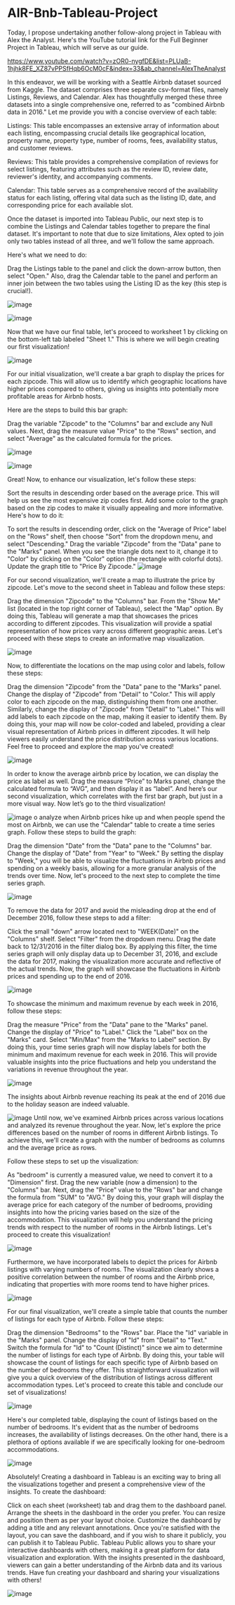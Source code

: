 # AIR-Bnb-Tableau-Project

Today, I propose undertaking another follow-along project in Tableau with Alex the Analyst. Here's the YouTube tutorial link for the Full Beginner Project in Tableau, which will serve as our guide.

https://www.youtube.com/watch?v=zOR0-nygfDE&list=PLUaB-1hjhk8FE_XZ87vPPSfHqb6OcM0cF&index=33&ab_channel=AlexTheAnalyst

In this endeavor, we will be working with a Seattle Airbnb dataset sourced from Kaggle. The dataset comprises three separate csv-format files, namely Listings, Reviews, and Calendar. Alex has thoughtfully merged these three datasets into a single comprehensive one, referred to as "combined Airbnb data in 2016." Let me provide you with a concise overview of each table:


Listings: This table encompasses an extensive array of information about each listing, encompassing crucial details like geographical location, property name, property type, number of rooms, fees, availability status, and customer reviews.

Reviews: This table provides a comprehensive compilation of reviews for select listings, featuring attributes such as the review ID, review date, reviewer's identity, and accompanying comments.

Calendar: This table serves as a comprehensive record of the availability status for each listing, offering vital data such as the listing ID, date, and corresponding price for each available slot.

Once the dataset is imported into Tableau Public, our next step is to combine the Listings and Calendar tables together to prepare the final dataset. It's important to note that due to size limitations, Alex opted to join only two tables instead of all three, and we'll follow the same approach.

Here's what we need to do:

Drag the Listings table to the panel and click the down-arrow button, then select "Open."
Also, drag the Calendar table to the panel and perform an inner join between the two tables using the Listing ID as the key (this step is crucial!).

![image](https://github.com/Nidhiwa/AIR-Bnb-Tableau-Project/assets/88158951/79403696-ca92-45ad-a19c-a3bc9dd377a5)

![image](https://github.com/Nidhiwa/AIR-Bnb-Tableau-Project/assets/88158951/a36e6be7-8677-43f3-930e-7844a9106e4a)


Now that we have our final table, let's proceed to worksheet 1 by clicking on the bottom-left tab labeled "Sheet 1." This is where we will begin creating our first visualization!

![image](https://github.com/Nidhiwa/AIR-Bnb-Tableau-Project/assets/88158951/37e3144c-377c-4045-a304-b13a838429f7)


For our initial visualization, we'll create a bar graph to display the prices for each zipcode. This will allow us to identify which geographic locations have higher prices compared to others, giving us insights into potentially more profitable areas for Airbnb hosts.

Here are the steps to build this bar graph:

Drag the variable "Zipcode" to the "Columns" bar and exclude any Null values.
Next, drag the measure value "Price" to the "Rows" section, and select "Average" as the calculated formula for the prices.


![image](https://github.com/Nidhiwa/AIR-Bnb-Tableau-Project/assets/88158951/a5939d82-c764-444a-9e23-c535a82dd6cd)


![image](https://github.com/Nidhiwa/AIR-Bnb-Tableau-Project/assets/88158951/a9eb2237-2583-4c78-91b1-83ab000b393f)


Great! Now, to enhance our visualization, let's follow these steps:

Sort the results in descending order based on the average price. This will help us see the most expensive zip codes first.
Add some color to the graph based on the zip codes to make it visually appealing and more informative.
Here's how to do it:

To sort the results in descending order, click on the "Average of Price" label on the "Rows" shelf, then choose "Sort" from the dropdown menu, and select "Descending."
Drag the variable "Zipcode" from the "Data" pane to the "Marks" panel. When you see the triangle dots next to it, change it to "Color" by clicking on the "Color" option (the rectangle with colorful dots).
Update the graph title to "Price By Zipcode."
![image](https://github.com/Nidhiwa/AIR-Bnb-Tableau-Project/assets/88158951/44609e6e-0db2-4bca-a592-38cd5d92e85b)

For our second visualization, we'll create a map to illustrate the price by zipcode. Let's move to the second sheet in Tableau and follow these steps:

Drag the dimension "Zipcode" to the "Columns" bar.
From the "Show Me" list (located in the top right corner of Tableau), select the "Map" option.
By doing this, Tableau will generate a map that showcases the prices according to different zipcodes. This visualization will provide a spatial representation of how prices vary across different geographic areas. Let's proceed with these steps to create an informative map visualization.

![image](https://github.com/Nidhiwa/AIR-Bnb-Tableau-Project/assets/88158951/7ad61852-6724-4270-a8c5-adb38343d295)

Now, to differentiate the locations on the map using color and labels, follow these steps:

Drag the dimension "Zipcode" from the "Data" pane to the "Marks" panel.
Change the display of "Zipcode" from "Detail" to "Color." This will apply color to each zipcode on the map, distinguishing them from one another.
Similarly, change the display of "Zipcode" from "Detail" to "Label." This will add labels to each zipcode on the map, making it easier to identify them.
By doing this, your map will now be color-coded and labeled, providing a clear visual representation of Airbnb prices in different zipcodes. It will help viewers easily understand the price distribution across various locations. Feel free to proceed and explore the map you've created!

![image](https://github.com/Nidhiwa/AIR-Bnb-Tableau-Project/assets/88158951/da15aedd-9078-4bad-be2e-9ea7997fd814)

In order to know the average airbnb price by location, we can display the price as label as well. Drag the measure “Price” to Marks panel, change the calculated formula to “AVG”, and then display it as “label”. And here’s our second visualization, which correlates with the first bar graph, but just in a more visual way. Now let’s go to the third visualization!


![image](https://github.com/Nidhiwa/AIR-Bnb-Tableau-Project/assets/88158951/30cc8059-c7af-4a3f-a035-0435104ad629)
o analyze when Airbnb prices hike up and when people spend the most on Airbnb, we can use the "Calendar" table to create a time series graph. Follow these steps to build the graph:

Drag the dimension "Date" from the "Data" pane to the "Columns" bar.
Change the display of "Date" from "Year" to "Week."
By setting the display to "Week," you will be able to visualize the fluctuations in Airbnb prices and spending on a weekly basis, allowing for a more granular analysis of the trends over time. Now, let's proceed to the next step to complete the time series graph.

![image](https://github.com/Nidhiwa/AIR-Bnb-Tableau-Project/assets/88158951/d7260ad2-5178-4647-8178-36ec4bc99b1b)

To remove the data for 2017 and avoid the misleading drop at the end of December 2016, follow these steps to add a filter:

Click the small "down" arrow located next to "WEEK(Date)" on the "Columns" shelf.
Select "Filter" from the dropdown menu.
Drag the date back to 12/31/2016 in the filter dialog box.
By applying this filter, the time series graph will only display data up to December 31, 2016, and exclude the data for 2017, making the visualization more accurate and reflective of the actual trends. Now, the graph will showcase the fluctuations in Airbnb prices and spending up to the end of 2016.

![image](https://github.com/Nidhiwa/AIR-Bnb-Tableau-Project/assets/88158951/415fa1b6-2f16-4eec-9d29-cebb8b1ae383)

To showcase the minimum and maximum revenue by each week in 2016, follow these steps:

Drag the measure "Price" from the "Data" pane to the "Marks" panel.
Change the display of "Price" to "Label."
Click the "Label" box on the "Marks" card.
Select "Min/Max" from the "Marks to Label" section.
By doing this, your time series graph will now display labels for both the minimum and maximum revenue for each week in 2016. This will provide valuable insights into the price fluctuations and help you understand the variations in revenue throughout the year. 

![image](https://github.com/Nidhiwa/AIR-Bnb-Tableau-Project/assets/88158951/fd24f0c8-9b2b-425a-bd20-9afa3c3d0ab9)

The insights about Airbnb revenue reaching its peak at the end of 2016 due to the holiday season are indeed valuable.

![image](https://github.com/Nidhiwa/AIR-Bnb-Tableau-Project/assets/88158951/5af7b33b-8de7-4dfa-8571-8d2001a921e1)
Until now, we've examined Airbnb prices across various locations and analyzed its revenue throughout the year. Now, let's explore the price differences based on the number of rooms in different Airbnb listings. To achieve this, we'll create a graph with the number of bedrooms as columns and the average price as rows.

Follow these steps to set up the visualization:

As "bedroom" is currently a measured value, we need to convert it to a "Dimension" first.
Drag the new variable (now a dimension) to the "Columns" bar.
Next, drag the "Price" value to the "Rows" bar and change the formula from "SUM" to "AVG."
By doing this, your graph will display the average price for each category of the number of bedrooms, providing insights into how the pricing varies based on the size of the accommodation. This visualization will help you understand the pricing trends with respect to the number of rooms in the Airbnb listings. Let's proceed to create this visualization!

![image](https://github.com/Nidhiwa/AIR-Bnb-Tableau-Project/assets/88158951/392383c4-2773-4bf9-8ff7-c657f3ad7d9f)


Furthermore, we have incorporated labels to depict the prices for Airbnb listings with varying numbers of rooms. The visualization clearly shows a positive correlation between the number of rooms and the Airbnb price, indicating that properties with more rooms tend to have higher prices.

![image](https://github.com/Nidhiwa/AIR-Bnb-Tableau-Project/assets/88158951/ea995c0d-38f5-4d4c-93a0-246fdfe8caad)

For our final visualization, we'll create a simple table that counts the number of listings for each type of Airbnb. Follow these steps:

Drag the dimension "Bedrooms" to the "Rows" bar.
Place the "Id" variable in the "Marks" panel.
Change the display of "Id" from "Detail" to "Text."
Switch the formula for "Id" to "Count (Distinct)" since we aim to determine the number of listings for each type of Airbnb.
By doing this, your table will showcase the count of listings for each specific type of Airbnb based on the number of bedrooms they offer. This straightforward visualization will give you a quick overview of the distribution of listings across different accommodation types. Let's proceed to create this table and conclude our set of visualizations!

![image](https://github.com/Nidhiwa/AIR-Bnb-Tableau-Project/assets/88158951/bafc58d8-23e2-43b9-9762-029242778968)

Here's our completed table, displaying the count of listings based on the number of bedrooms. It's evident that as the number of bedrooms increases, the availability of listings decreases. On the other hand, there is a plethora of options available if we are specifically looking for one-bedroom accommodations.



![image](https://github.com/Nidhiwa/AIR-Bnb-Tableau-Project/assets/88158951/466bb076-c6dc-494f-b117-cb48f9f3147b)



Absolutely! Creating a dashboard in Tableau is an exciting way to bring all the visualizations together and present a comprehensive view of the insights. To create the dashboard:

Click on each sheet (worksheet) tab and drag them to the dashboard panel.
Arrange the sheets in the dashboard in the order you prefer. You can resize and position them as per your layout choice.
Customize the dashboard by adding a title and any relevant annotations.
Once you're satisfied with the layout, you can save the dashboard, and if you wish to share it publicly, you can publish it to Tableau Public.
Tableau Public allows you to share your interactive dashboards with others, making it a great platform for data visualization and exploration. With the insights presented in the dashboard, viewers can gain a better understanding of the Airbnb data and its various trends. Have fun creating your dashboard and sharing your visualizations with others!

![image](https://github.com/Nidhiwa/AIR-Bnb-Tableau-Project/assets/88158951/aaf59bf5-85a4-4681-9f04-c5e84635aac8)


